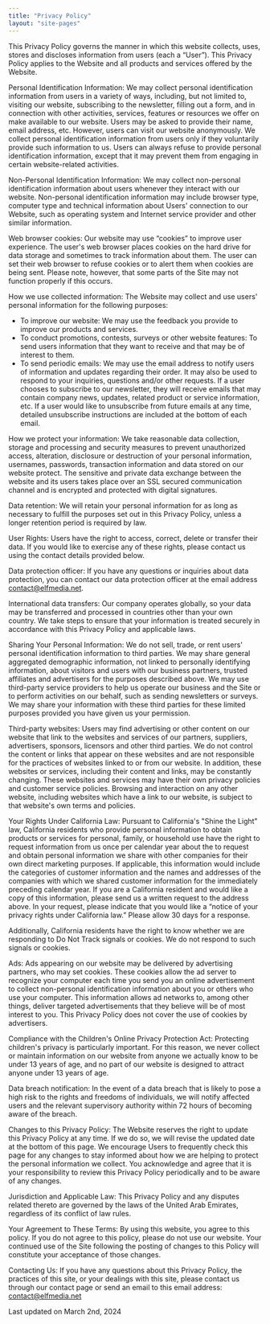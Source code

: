 ```yaml
---
title: "Privacy Policy"
layout: "site-pages"
---
```


This Privacy Policy governs the manner in which this website collects, uses, stores and discloses information from users (each a “User”). This Privacy Policy applies to the Website and all products and services offered by the Website.

Personal Identification Information: We may collect personal identification information from users in a variety of ways, including, but not limited to, visiting our website, subscribing to the newsletter, filling out a form, and in connection with other activities, services, features or resources we offer on make available to our website. Users may be asked to provide their name, email address, etc. However, users can visit our website anonymously. We collect personal identification information from users only if they voluntarily provide such information to us. Users can always refuse to provide personal identification information, except that it may prevent them from engaging in certain website-related activities.

Non-Personal Identification Information: We may collect non-personal identification information about users whenever they interact with our website. Non-personal identification information may include browser type, computer type and technical information about Users' connection to our Website, such as operating system and Internet service provider and other similar information.

Web browser cookies: Our website may use “cookies” to improve user experience. The user's web browser places cookies on the hard drive for data storage and sometimes to track information about them. The user can set their web browser to refuse cookies or to alert them when cookies are being sent. Please note, however, that some parts of the Site may not function properly if this occurs.

How we use collected information: The Website may collect and use users' personal information for the following purposes:
- To improve our website: We may use the feedback you provide to improve our products and services.
- To conduct promotions, contests, surveys or other website features: To send users information that they want to receive and that may be of interest to them.
- To send periodic emails: We may use the email address to notify users of information and updates regarding their order. It may also be used to respond to your inquiries, questions and/or other requests. If a user chooses to subscribe to our newsletter, they will receive emails that may contain company news, updates, related product or service information, etc. If a user would like to unsubscribe from future emails at any time, detailed unsubscribe instructions are included at the bottom of each email.

How we protect your information: We take reasonable data collection, storage and processing and security measures to prevent unauthorized access, alteration, disclosure or destruction of your personal information, usernames, passwords, transaction information and data stored on our website protect. The sensitive and private data exchange between the website and its users takes place over an SSL secured communication channel and is encrypted and protected with digital signatures.

Data retention: We will retain your personal information for as long as necessary to fulfill the purposes set out in this Privacy Policy, unless a longer retention period is required by law.

User Rights: Users have the right to access, correct, delete or transfer their data. If you would like to exercise any of these rights, please contact us using the contact details provided below.

Data protection officer: If you have any questions or inquiries about data protection, you can contact our data protection officer at the email address contact@elfmedia.net.

International data transfers: Our company operates globally, so your data may be transferred and processed in countries other than your own country. We take steps to ensure that your information is treated securely in accordance with this Privacy Policy and applicable laws.

Sharing Your Personal Information: We do not sell, trade, or rent users' personal identification information to third parties. We may share general aggregated demographic information, not linked to personally identifying information, about visitors and users with our business partners, trusted affiliates and advertisers for the purposes described above. We may use third-party service providers to help us operate our business and the Site or to perform activities on our behalf, such as sending newsletters or surveys. We may share your information with these third parties for these limited purposes provided you have given us your permission.

Third-party websites: Users may find advertising or other content on our website that link to the websites and services of our partners, suppliers, advertisers, sponsors, licensors and other third parties. We do not control the content or links that appear on these websites and are not responsible for the practices of websites linked to or from our website. In addition, these websites or services, including their content and links, may be constantly changing. These websites and services may have their own privacy policies and customer service policies. Browsing and interaction on any other website, including websites which have a link to our website, is subject to that website's own terms and policies.

Your Rights Under California Law: Pursuant to California's "Shine the Light" law, California residents who provide personal information to obtain products or services for personal, family, or household use have the right to request information from us once per calendar year about the to request and obtain personal information we share with other companies for their own direct marketing purposes. If applicable, this information would include the categories of customer information and the names and addresses of the companies with which we shared customer information for the immediately preceding calendar year. If you are a California resident and would like a copy of this information, please send us a written request to the address above. In your request, please indicate that you would like a “notice of your privacy rights under California law.” Please allow 30 days for a response.

Additionally, California residents have the right to know whether we are responding to Do Not Track signals or cookies. We do not respond to such signals or cookies.

Ads: Ads appearing on our website may be delivered by advertising partners, who may set cookies. These cookies allow the ad server to recognize your computer each time you send you an online advertisement to collect non-personal identification information about you or others who use your computer. This information allows ad networks to, among other things, deliver targeted advertisements that they believe will be of most interest to you. This Privacy Policy does not cover the use of cookies by advertisers.

Compliance with the Children's Online Privacy Protection Act: Protecting children's privacy is particularly important. For this reason, we never collect or maintain information on our website from anyone we actually know to be under 13 years of age, and no part of our website is designed to attract anyone under 13 years of age.

Data breach notification: In the event of a data breach that is likely to pose a high risk to the rights and freedoms of individuals, we will notify affected users and the relevant supervisory authority within 72 hours of becoming aware of the breach.

Changes to this Privacy Policy: The Website reserves the right to update this Privacy Policy at any time. If we do so, we will revise the updated date at the bottom of this page. We encourage Users to frequently check this page for any changes to stay informed about how we are helping to protect the personal information we collect. You acknowledge and agree that it is your responsibility to review this Privacy Policy periodically and to be aware of any changes.

Jurisdiction and Applicable Law: This Privacy Policy and any disputes related thereto are governed by the laws of the United Arab Emirates, regardless of its conflict of law rules.

Your Agreement to These Terms: By using this website, you agree to this policy. If you do not agree to this policy, please do not use our website. Your continued use of the Site following the posting of changes to this Policy will constitute your acceptance of those changes.

Contacting Us: If you have any questions about this Privacy Policy, the practices of this site, or your dealings with this site, please contact us through our contact page or send an email to this email address: contact@elfmedia.net

Last updated on March 2nd, 2024
